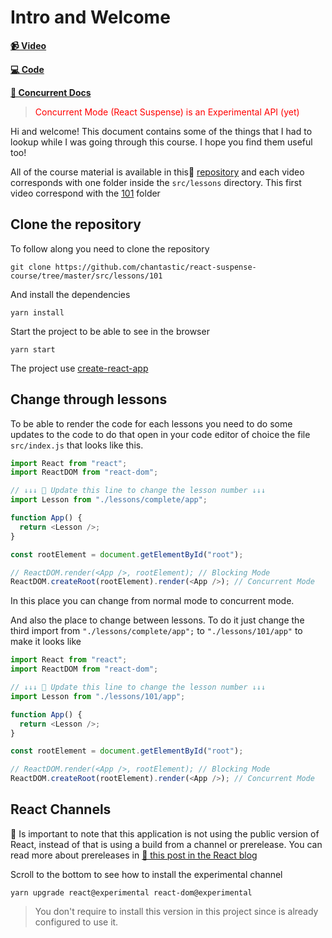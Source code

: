 # Intro and Welcome

**[📹 Video](https://egghead.io/lessons/react-build-an-app-with-react-suspense-intro-and-setup)**

**[💻 Code](https://github.com/chantastic/react-suspense-course)**

**[📄 Concurrent Docs](https://reactjs.org/docs/concurrent-mode-intro.html)**

> <p style="color: red">Concurrent Mode (React Suspense) is an Experimental API (yet)</p>

Hi and welcome! This document contains some of the things that I had to lookup while I was going through this course. I hope you find them useful too!

All of the course material is available in this📄 [repository](https://github.com/chantastic/react-suspense-course) and each video corresponds with one folder inside the `src/lessons` directory. This first video correspond with the [101](https://github.com/chantastic/react-suspense-course/tree/master/src/lessons/101) folder

## Clone the repository

To follow along you need to clone the repository

```
git clone https://github.com/chantastic/react-suspense-course/tree/master/src/lessons/101
```
And install the dependencies
```
yarn install
```

Start the project to be able to see in the browser

```
yarn start
```

The project use [create-react-app](https://create-react-app.dev)

## Change through lessons

To be able to render the code for each lessons you need to do some updates to the code to do that open in your code editor of choice the file `src/index.js` that looks like this.

```javascript
import React from "react";
import ReactDOM from "react-dom";

// ↓↓↓ 👋 Update this line to change the lesson number ↓↓↓
import Lesson from "./lessons/complete/app";

function App() {
  return <Lesson />;
}

const rootElement = document.getElementById("root");

// ReactDOM.render(<App />, rootElement); // Blocking Mode
ReactDOM.createRoot(rootElement).render(<App />); // Concurrent Mode
```

In this place you can change from normal mode to concurrent mode.

And also the place to change between lessons. To do it just change the third import from `"./lessons/complete/app";` to `"./lessons/101/app"` to make it looks like

```javascript
import React from "react";
import ReactDOM from "react-dom";

// ↓↓↓ 👋 Update this line to change the lesson number ↓↓↓
import Lesson from "./lessons/101/app";

function App() {
  return <Lesson />;
}

const rootElement = document.getElementById("root");

// ReactDOM.render(<App />, rootElement); // Blocking Mode
ReactDOM.createRoot(rootElement).render(<App />); // Concurrent Mode
```

## React Channels
🔑 Is important to note that this application is not using the public version of React, instead of that is using a build from a channel or prerelease. You can read more about prereleases in  [📄 this post in the React blog](https://reactjs.org/blog/2019/10/22/react-release-channels.html)

Scroll to the bottom to see how to install the experimental channel 
```
yarn upgrade react@experimental react-dom@experimental
```

> You don't require to install this version in this project since is already configured to use it.